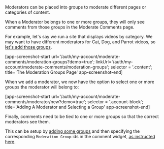 Moderators can be placed into groups to moderate different pages or categories of content.

When a Moderator belongs to one or more groups, they will only see comments from those groups in the Moderate Comments page.

For example, let's say we run a site that displays videos by category. We may want to have different moderators for Cat, Dog, and Parrot videos, so [let's add those groups](https://fastcomments.com/auth/my-account/moderate-comments/moderation-groups).

[app-screenshot-start url='/auth/my-account/moderate-comments/moderation-groups?demo=true'; linkUrl='/auth/my-account/moderate-comments/moderation-groups'; selector = '.content'; title='The Moderation Groups Page' app-screenshot-end]

When we add a moderator, we now have the option to select one or more groups the moderator will belong to:

[app-screenshot-start url='/auth/my-account/moderate-comments/moderator/new?demo=true'; selector = '.account-block'; title='Adding A Moderator and Selecting a Group' app-screenshot-end]

Finally, comments need to be tied to one or more groups so that the correct moderators see them.

This can be setup by [adding some groups](https://fastcomments.com/auth/my-account/moderate-comments/moderation-groups) and then specifying the corresponding `Moderation Group` ids in the comment widget,
[as instructed here](/guide-customizations-and-configuration.html#moderation-group-ids).

